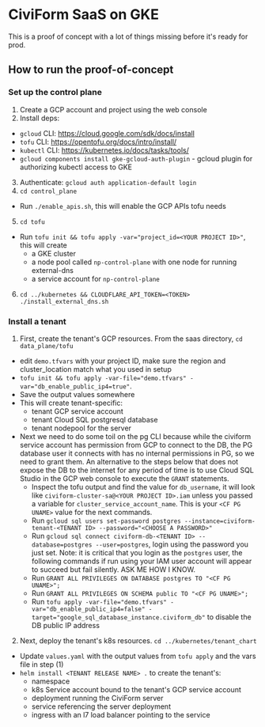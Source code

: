 # CiviForm SaaS on GKE

This is a proof of concept with a lot of things missing before it's ready for prod.

## How to run the proof-of-concept

### Set up the control plane

1. Create a GCP account and project using the web console
2. Install deps:
  - `gcloud` CLI: https://cloud.google.com/sdk/docs/install
  - `tofu` CLI: https://opentofu.org/docs/intro/install/
  - `kubectl` CLI: https://kubernetes.io/docs/tasks/tools/
  - `gcloud components install gke-gcloud-auth-plugin` - gcloud plugin for authorizing kubectl access to GKE
3. Authenticate: `gcloud auth application-default login`
4. `cd control_plane`
  - Run `./enable_apis.sh`, this will enable the GCP APIs tofu needs
5. `cd tofu`
  - Run `tofu init && tofu apply -var="project_id=<YOUR PROJECT ID>"`, this will create
    - a GKE cluster
    - a node pool called `np-control-plane` with one node for running external-dns
    - a service account for `np-control-plane`
6. `cd ../kubernetes && CLOUDFLARE_API_TOKEN=<TOKEN> ./install_external_dns.sh`

### Install a tenant

1. First, create the tenant's GCP resources. From the saas directory, `cd data_plane/tofu`
  - edit `demo.tfvars` with your project ID, make sure the region and cluster_location match what you used in setup 
  - `tofu init && tofu apply -var-file="demo.tfvars" -var="db_enable_public_ip4=true"`.
  - Save the output values somewhere
  - This will create tenant-specific:
    - tenant GCP service account
    - tenant Cloud SQL postgresql database
    - tenant nodepool for the server
  - Next we need to do some toil on the pg CLI because while the civiform service account has permission from GCP to connect to the DB, the PG database user it connects with has no internal permissions in PG, so we need to grant them. An alternative to the steps below that does not expose the DB to the internet for any period of time is to use Cloud SQL Studio in the GCP web console to execute the `GRANT` statements.
    - Inspect the tofu output and find the value for `db_username`, it will look like `civiform-cluster-sa@<YOUR PROJECT ID>.iam` unless you passed a variable for `cluster_service_account_name`. This is your `<CF PG UNAME>` value for the next commands.
    - Run `gcloud sql users set-password postgres --instance=civiform-tenant-<TENANT ID> --password="<CHOOSE A PASSWORD>"`
    - Run `gcloud sql connect civiform-db-<TENANT ID> --database=postgres --user=postgres`, login using the password you just set. Note: it is critical that you login as the `postgres` user, the following commands if run using your IAM user account will appear to succeed but fail silently. ASK ME HOW I KNOW.
    - Run `GRANT ALL PRIVILEGES ON DATABASE postgres TO "<CF PG UNAME>";`
    - Run `GRANT ALL PRIVILEGES ON SCHEMA public TO "<CF PG UNAME>";`
    - Run `tofu apply -var-file="demo.tfvars" -var="db_enable_public_ip4=false" -target="google_sql_database_instance.civiform_db"` to disable the DB public IP address
2. Next, deploy the tenant's k8s resources. `cd ../kubernetes/tenant_chart`
  - Update `values.yaml` with the output values from `tofu apply` and the vars file in step (1)
  - `helm install <TENANT RELEASE NAME> .` to create the tenant's:
    - namespace
    - k8s Service account bound to the tenant's GCP service account
    - deployment running the CiviForm server
    - service referencing the server deployment
    - ingress with an l7 load balancer pointing to the service
